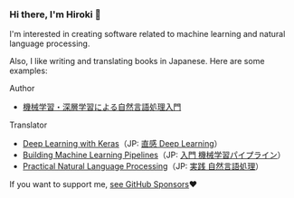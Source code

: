 ### Hi there, I'm Hiroki 👋

I'm interested in creating software related to machine learning and natural language processing.

Also, I like writing and translating books in Japanese. Here are some examples:

Author

- [機械学習・深層学習による自然言語処理入門](https://www.amazon.co.jp/dp/B084WPRT44/)

Translator

- [Deep Learning with Keras](https://www.amazon.com/dp/B06Y2YMRDW/)（JP: [直感 Deep Learning](https://www.amazon.co.jp/dp/4873118263/)）
- [Building Machine Learning Pipelines](https://www.amazon.com/dp/B08CXDBWTX/)（JP: [入門 機械学習パイプライン](https://www.amazon.co.jp/dp/4873119510/)）
- [Practical Natural Language Processing]()（JP: [実践 自然言語処理](https://www.amazon.co.jp/dp/4873119723/)）

If you want to support me, [see GitHub Sponsors](https://github.com/sponsors/Hironsan):heart:

<!--
**Hironsan/Hironsan** is a ✨ _special_ ✨ repository because its `README.md` (this file) appears on your GitHub profile.

Here are some ideas to get you started:

- 🔭 I’m currently working on ...
- 🌱 I’m currently learning ...
- 👯 I’m looking to collaborate on ...
- 🤔 I’m looking for help with ...
- 💬 Ask me about ...
- 📫 How to reach me: ...
- 😄 Pronouns: ...
- ⚡ Fun fact: ...
-->
